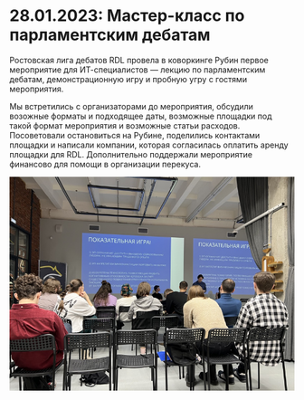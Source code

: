 # 28.01.2023: Мастер-класс по парламентским дебатам

Ростовская лига дебатов RDL провела в коворкинге Рубин первое мероприятие для ИТ-специалистов — лекцию по парламентским дебатам, демонстрационную игру и пробную угру с гостями мероприятия. 

Мы встретились с организаторами до мероприятия, обсудили возожные форматы и подходящее даты, возможные площадки под такой формат мероприятия и возможные статьи расходов. Посоветовали остановиться на Рубине, поделились контактами площадки и написали компании, которая согласилась оплатить аренду площадки для RDL. Дополнительно поддержали мероприятие финансово для помощи в организации перекуса.

![Фото с мероприятия](2023_01_28_01.jpg)
